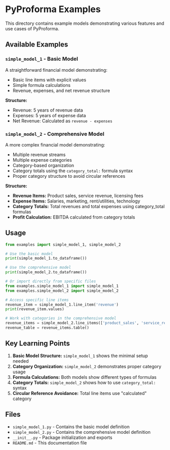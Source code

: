 # PyProforma Examples

This directory contains example models demonstrating various features and use cases of PyProforma.

## Available Examples

### `simple_model_1` - Basic Model
A straightforward financial model demonstrating:
- Basic line items with explicit values
- Simple formula calculations
- Revenue, expenses, and net revenue structure

**Structure:**
- Revenue: 5 years of revenue data
- Expenses: 5 years of expense data  
- Net Revenue: Calculated as `revenue - expenses`

### `simple_model_2` - Comprehensive Model
A more complex financial model demonstrating:
- Multiple revenue streams
- Multiple expense categories
- Category-based organization
- Category totals using the `category_total:` formula syntax
- Proper category structure to avoid circular references

**Structure:**
- **Revenue Items:** Product sales, service revenue, licensing fees
- **Expense Items:** Salaries, marketing, rent/utilities, technology
- **Category Totals:** Total revenues and total expenses using category_total formulas
- **Profit Calculation:** EBITDA calculated from category totals

## Usage

```python
from examples import simple_model_1, simple_model_2

# Use the basic model
print(simple_model_1.to_dataframe())

# Use the comprehensive model
print(simple_model_2.to_dataframe())

# Or import directly from specific files
from examples.simple_model_1 import simple_model_1
from examples.simple_model_2 import simple_model_2

# Access specific line items
revenue_item = simple_model_1.line_item('revenue')
print(revenue_item.values)

# Work with categories in the comprehensive model
revenue_items = simple_model_2.line_items(['product_sales', 'service_revenue'])
revenue_table = revenue_items.table()
```

## Key Learning Points

1. **Basic Model Structure:** `simple_model_1` shows the minimal setup needed
2. **Category Organization:** `simple_model_2` demonstrates proper category usage
3. **Formula Calculations:** Both models show different types of formulas
4. **Category Totals:** `simple_model_2` shows how to use `category_total:` syntax
5. **Circular Reference Avoidance:** Total line items use "calculated" category

## Files

- `simple_model_1.py` - Contains the basic model definition
- `simple_model_2.py` - Contains the comprehensive model definition  
- `__init__.py` - Package initialization and exports
- `README.md` - This documentation file